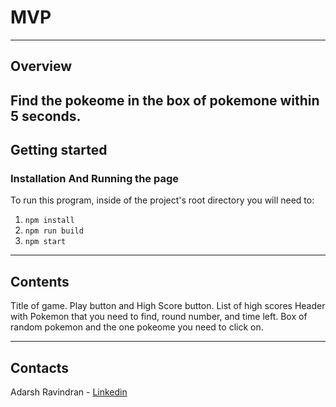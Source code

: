 # MVP #
---
## Overview ##

Find the pokeome in the box of pokemone within 5 seconds.
---
## Getting started ##

### Installation And Running the page ###

To run this program, inside of the project's root directory you will need to:

  1. `npm install`
  2. `npm run build`
  3. `npm start`
---
## Contents ##

  Title of game.
  Play button and High Score button.
  List of high scores
  Header with Pokemon that you need to find, round number, and time left.
  Box of random pokemon and the one pokeome you need to click on.

---
## Contacts ##

Adarsh Ravindran  - [Linkedin](https://www.linkedin.com/in/adarshraj-ravindran-75832a183/)
